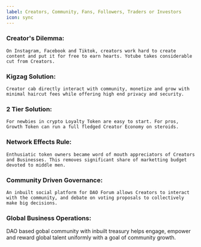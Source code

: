```yaml
---
label: Creators, Community, Fans, Followers, Traders or Investors
icon: sync
---
```



### Creator's Dilemma:
    On Instagram, Facebook and Tiktok, creators work hard to create content and put it for free to earn hearts. Yotube takes considerable cut from Creators.

### Kigzag Solution:
    Creator cab directly interact with community, monetize and grow with minimal haircut fees while offering high end privacy and security.

### 2 Tier Solution:
    For newbies in crypto Loyalty Token are easy to start. For pros, Growth Token can run a full fledged Creator Economy on steroids.

### Network Effects Rule:   
    Enthusiatic token owners became word of mouth appreciators of Creators and Businesses. This removes significant share of marketting budget devoted to middle men.

### Community Driven Governance:
    An inbuilt social platform for DAO Forum allows Creators to interact with the community, and debate on voting proposals to collectively make big decisions.

### Global Business Operations:
   DAO based gobal community with inbuilt treasury helps engage, empower and reward global talent uniformly with a goal of community growth.